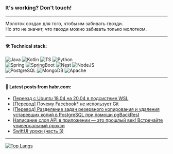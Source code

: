 ### It's working? Don't touch!

---
Молоток создан для того, чтобы им забивать гвозди. <br>
Но это не значит, что гвозди можно забивать только молотком.

---

#### 🛠️ Technical stack:

![Java](https://img.shields.io/badge/Java-informational?logo=Oracle&style=flat&logoColor=white&color=FF4500)
![Kotlin](https://img.shields.io/badge/Kotlin-informational?logo=Kotlin&style=flat&logoColor=white&color=774D97)
![TS](https://img.shields.io/badge/TypeScript-informational?logo=typeScript&style=flat&logoColor=black&color=017acc)
![Python](https://img.shields.io/badge/Python-informational?logo=Python&style=flat&logoColor=black&color=ffdd54) <br>
![Spring](https://img.shields.io/badge/Spring-informational?logo=Spring&style=flat&logoColor=white&color=6DB33F) 
![SpringBoot](https://img.shields.io/badge/SpringBoot-informational?logo=SpringBoot&style=flat&logoColor=white&color=6DB33F)
![Nest](https://img.shields.io/badge/NestJS-informational?logo=NestJS&style=flat&logoColor=white&color=E0234E) 
![NodeJS](https://img.shields.io/badge/NodeJS-informational?logo=node.js&style=flat&logoColor=white&color=70A760)<br>
![PostgreSQL](https://img.shields.io/badge/PostgreSQL-informational?logo=PostgreSQL&style=flat&logoColor=white&color=DAA520)
![MongoDB](https://img.shields.io/badge/MongoDB-informational?logo=MongoDB&style=flat&logoColor=white&color=870000)
![Apache](https://img.shields.io/badge/Apache-informational?logo=apache&style=flat&logoColor=white&color=f74e28)

___  

#### 💬 Latest posts from habr.com:

<!-- BLOG-POST-LIST:START -->
- [Переезд с Ubuntu 18.04 на 20.04 в подсистеме WSL](https://habr.com/ru/articles/798911/?utm_source=habrahabr&utm_medium=rss&utm_campaign=798911)
- [[Перевод] Почему Facebook* не использует Git](https://habr.com/ru/articles/798881/?utm_source=habrahabr&utm_medium=rss&utm_campaign=798881)
- [[Перевод] Разделение задач резервного копирования и удаления устаревших копий в PostgreSQL при помощи pgBackRest](https://habr.com/ru/companies/otus/articles/798717/?utm_source=habrahabr&utm_medium=rss&utm_campaign=798717)
- [Написание слоя API в приложении — это прошлый век! Встречайте универсальный прокси](https://habr.com/ru/articles/798887/?utm_source=habrahabr&utm_medium=rss&utm_campaign=798887)
- [SwiftUI уроки &lpar;часть 3&rpar;](https://habr.com/ru/articles/798857/?utm_source=habrahabr&utm_medium=rss&utm_campaign=798857)
<!-- BLOG-POST-LIST:END -->

---
[![Top Langs](https://github-readme-stats-git-master-advtsetting-gmailcom.vercel.app/api/top-langs/?username=zloylis&langs_count=10&hide_title=false&title_color=e6edf3&size_weight=0.5&count_weight=0.5&layout=compact&hide_border=true&theme=dracula)](https://github.com/zloylis)
<!--![GitHub stats](https://github-readme-stats-git-master-advtsetting-gmailcom.vercel.app/api?username=zloylis&show_icons=true&hide_border=true&theme=dracula&hide_title=true&include_all_commits=true&count_private=true&hide=contribs&hide_rank=true)-->
